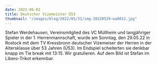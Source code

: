 ```yaml
---
date: 2022-06-02
title: Deutscher Vizemeister Ü53
thumbnail: "/images/blog/2022/05/31/img-20220529-wa0012.jpg"
---
```


Stefan Werdehausen, Vereinsmitglied des VC Müllheim und langjähriger Spieler in der 1. Herrenmannschaft, wurde am Sonntag, den 29.05.22 in Rostock mit dem TV Kressbronn deutscher Vizemeiser der Herren in der Altersklasse über 53 Jahren (Ü53). Im Endspiel scheiterten sie denkbar knapp im Tie break mit 13:15. Wir gratulieren. Auf dem Bild ist Stefan im Libero-Trikot erkennbar.
